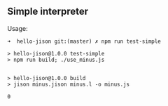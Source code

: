 ## Simple interpreter

Usage:

```
➜  hello-jison git:(master) ✗ npm run test-simple

> hello-jison@1.0.0 test-simple
> npm run build; ./use_minus.js


> hello-jison@1.0.0 build
> jison minus.jison minus.l -o minus.js

0
```
